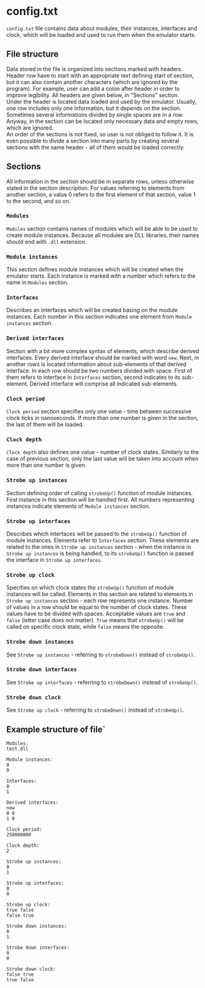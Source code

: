 # config.txt

`config.txt` file contains data about modules, their instances, interfaces and clock, which will be loaded and used to run them when the emulator starts.  

## File structure

Data stored in the file is organized into sections marked with headers. Header row have to start with an appropriate text defining start of section, but it can also contain another characters (which are ignored by the program). For example, user can add a colon after header in order to improve legibility. All headers are given below, in "Sections" section.  
Under the header is located data loaded and used by the emulator. Usually, one row includes only one information, but it depends on the section. Sometimes several informations divided by single spaces are in a row. Anyway, in the section can be located only necessary data and empty rows, which are ignored.  
An order of the sections is not fixed, so user is not obliged to follow it. It is even possible to divide a section into many parts by creating several sections with the same header - all of them would be loaded correctly.

## Sections

All information in the section should be in separate rows, unless otherwise stated in the section description. For values referring to elements from another section, a value 0 refers to the first element of that section, value 1 to the second, and so on.

### `Modules`
`Modules` section contains names of modules which will be able to be used to create module instances. Because all modules are DLL libraries, their names should end with `.dll` extension.

### `Module instances`
This section defines module instances which will be created when the emulator starts. Each instance is marked with a number which refers to the name in `Modules` section.

### `Interfaces`
Describes an interfaces which will be created basing on the module instances. Each number in this section indicates one element from `Module instances` section.

### `Derived interfaces`
Section with a bit more complex syntax of elements, which describe derived interfaces. Every derived interface should be marked with word `new`. Next, in another rows is located information about sub-elements of that derived interface. In each row should be two numbers divided with space. First of them refers to interface in `Interfaces` section, second indicates to its sub-element. Derived interface will comprise all indicated sub-elements.

### `Clock period`
`Clock period` section specifies only one value - time between successive clock ticks in nanoseconds. If more than one number is given in the section, the last of them will be loaded.

### `Clock depth`
`Clock depth` also defines one value - number of clock states. Similarly to the case of previous section, only the last value will be taken into account when more than one number is given.

### `Strobe up instances`
Section defining order of calling `strobeUp()` function of module instances. First instance in this section will be handled first. All numbers representing instances indicate elements of `Module instances` section.

### `Strobe up interfaces`
Describes which interfaces will be passed to the `strobeUp()` function of module instances. Elements refer to `Interfaces` section. These elements are related to the ones in `Strobe up instances` section - when the instance in `Strobe up instances` is being handled, to its `strobeUp()` function is passed the interface in `Strobe up interfaces`.

### `Strobe up clock`
Specifies on which clock states the `strobeUp()` function of module instances will be called. Elements in this section are related to elements in `Strobe up instances` section - each row represents one instance. Number of values in a row should be equal to the number of clock states. These values have to be divided with spaces. Acceptable values are `true` and `false` (letter case does not matter). `True` means that `strobeUp()` will be called on specific clock state, while `false` means the opposite.

### `Strobe down instances`
See `Strobe up instances` - referring to `strobeDown()` instead of `strobeUp()`.

### `Strobe down interfaces`
See `Strobe up interfaces` - referring to `strobeDown()` instead of `strobeUp()`.

### `Strobe down clock`
See `Strobe up clock` - referring to `strobeDown()` instead of `strobeUp()`.

## Example structure of file`

```
Modules:
test.dll

Module instances:
0
0

Interfaces:
0
1

Derived interfaces:
new
0 0
1 0

Clock period:
250000000

Clock depth:
2

Strobe up instances:
0
1

Strobe up interfaces:
0
0

Strobe up clock:
true false
false true

Strobe down instances:
0
1

Strobe down interfaces:
0
0

Strobe down clock:
false true
true false
```